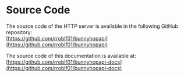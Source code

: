 # Source Code

The source code of the HTTP server is available in the following GitHub repository:  
[https://github.com/rroblf01/bunnyhopapi](https://github.com/rroblf01/bunnyhopapi)

The source code of this documentation is available at:  
[https://github.com/rroblf01/bunnyhopapi-docs](https://github.com/rroblf01/bunnyhopapi-docs)
